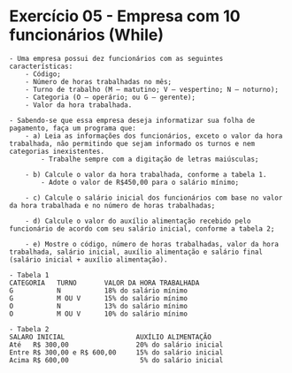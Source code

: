 # Exercício 05 - Empresa com 10 funcionários (While)

    - Uma empresa possui dez funcionários com as seguintes características: 
        - Código;
        - Número de horas trabalhadas no mês;
        - Turno de trabalho (M – matutino; V – vespertino; N – noturno);
        - Categoria (O – operário; ou G – gerente);
        - Valor da hora trabalhada. 
        
    - Sabendo-se que essa empresa deseja informatizar sua folha de pagamento, faça um programa que: 
        - a) Leia as informações dos funcionários, exceto o valor da hora trabalhada, não permitindo que sejam informado os turnos e nem categorias inexistentes. 
            - Trabalhe sempre com a digitação de letras maiúsculas; 
            
        - b) Calcule o valor da hora trabalhada, conforme a tabela 1. 
            - Adote o valor de R$450,00 para o salário mínimo; 
            
        - c) Calcule o salário inicial dos funcionários com base no valor da hora trabalhada e no número de horas trabalhadas; 
        
        - d) Calcule o valor do auxílio alimentação recebido pelo funcionário de acordo com seu salário inicial, conforme a tabela 2; 
        
        - e) Mostre o código, número de horas trabalhadas, valor da hora trabalhada, salário inicial, auxílio alimentação e salário final (salário inicial + auxílio alimentação).

    - Tabela 1
    CATEGORIA   TURNO       VALOR DA HORA TRABALHADA
    G           N           18% do salário mínimo
    G           M OU V      15% do salário mínimo
    O           N           13% do salário mínimo
    O           M OU V      10% do salário mínimo

    - Tabela 2
    SALARO INICIAL                  AUXÍLIO ALIMENTAÇÃO
    Até   R$ 300,00                 20% do salário inicial
    Entre R$ 300,00 e R$ 600,00     15% do salário inicial
    Acima R$ 600,00                  5% do salário inicial